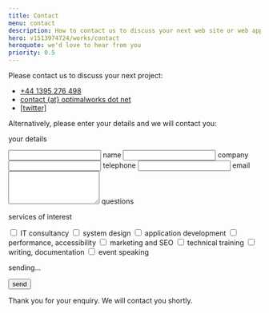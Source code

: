 ```yaml
---
title: Contact
menu: contact
description: How to contact us to discuss your next web site or web app project.
hero: v1513974724/works/contact
heroquote: we'd love to hear from you
priority: 0.5
---
```


Please contact us to discuss your next project:

<ul class="contact">
<li><a href="tel:+44-1395-276498" class="icon phone">+44 1395 276 498</a></li>
<li><a href="#" class="icon email">contact {at} optimalworks dot net</a></li>
<li><a href="https://twitter.com/[twitter]" class="icon twitter">[twitter]</a></li>
</ul>


<form action="https://www.optimalworks.net/ws/enquiry/" method="post" class="validator">

  <p>Alternatively, please enter your details and we will contact you:</p>

  <div class="formgrid">

  <p>your details</p>

  <input type="text" id="name" name="name" autocomplete="name" value="" required="required" maxlength="50" />
  <label for="name">name</label>

  <input type="text" id="company" name="company" value="" maxlength="100" />
  <label for="company">company</label>

  <input type="tel" id="telephone" name="telephone" autocomplete="tel" value="" minlength="6" maxlength="20" />
  <label for="telephone">telephone</label>

  <input type="email" id="email" name="email" autocomplete="email" value="" required="required" minlength="6" maxlength="80" />
  <label for="email">email</label>
  <textarea id="query" name="query" rows="4" cols="20" maxlength="500"></textarea>
  <label for="query">questions</label>

  <p>services of interest</p>

  <input type="checkbox" id="chkgeneral" name="chkgeneral" value="IT consultancy" />
  <label for="chkgeneral">IT consultancy</label>

  <input type="checkbox" id="chksysdesign" name="chksysdesign" value="system design" />
  <label for="chksysdesign">system design</label>

  <input type="checkbox" id="chkappdev" name="chkappdev" value="development" />
  <label for="chkappdev">application development</label>

  <input type="checkbox" id="chkperf" name="chkperf" value="performance" />
  <label for="chkperf">performance, accessibility</label>

  <input type="checkbox" id="chkseo" name="chkseo" value="SEO" />
  <label for="chkseo">marketing and SEO</label>

  <input type="checkbox" id="chktraining" name="chktraining" value="training" />
  <label for="chktraining">technical training</label>

  <input type="checkbox" id="chkwriting" name="chkwriting" value="writing" />
  <label for="chkwriting">writing, documentation</label>

  <input type="checkbox" id="chkconference" name="chkconference" value="conference" />
  <label for="chkconference">event speaking</label>

  <p class="error"></p>

  <p class="submit">sending...</p>

  <button type="submit" name="submit" value="send">send</button>

  </div>

  <p class="posted">Thank you for your enquiry. We will contact you shortly.</p>

</form>

